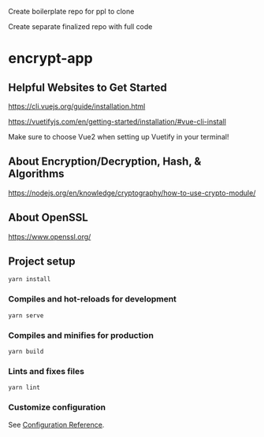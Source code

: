 Create boilerplate repo for ppl to clone

Create separate finalized repo with full code

# encrypt-app

## Helpful Websites to Get Started

https://cli.vuejs.org/guide/installation.html

https://vuetifyjs.com/en/getting-started/installation/#vue-cli-install

Make sure to choose Vue2 when setting up Vuetify in your terminal!

## About Encryption/Decryption, Hash, & Algorithms

https://nodejs.org/en/knowledge/cryptography/how-to-use-crypto-module/

## About OpenSSL

https://www.openssl.org/

## Project setup
```
yarn install
```

### Compiles and hot-reloads for development
```
yarn serve
```

### Compiles and minifies for production
```
yarn build
```

### Lints and fixes files
```
yarn lint
```

### Customize configuration
See [Configuration Reference](https://cli.vuejs.org/config/).
